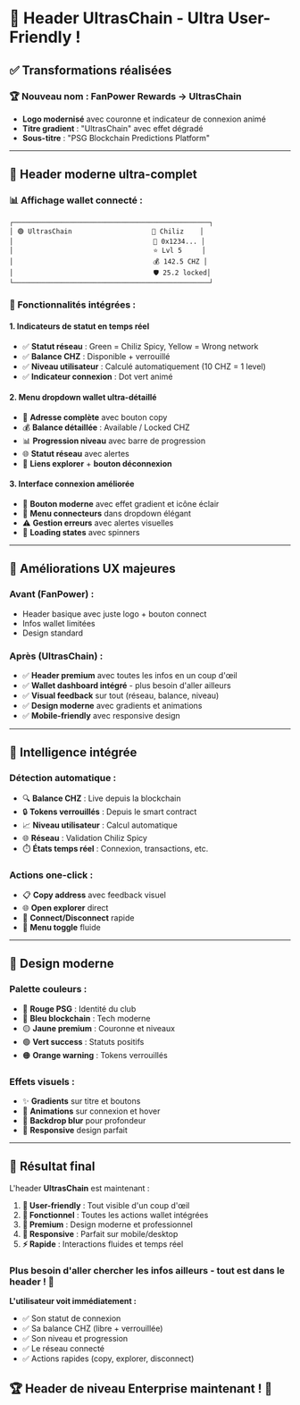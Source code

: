 # 🎨 **Header UltrasChain - Ultra User-Friendly !**

## ✅ **Transformations réalisées**

### 🏆 **Nouveau nom : FanPower Rewards → UltrasChain**
- **Logo modernisé** avec couronne et indicateur de connexion animé
- **Titre gradient** : "UltrasChain" avec effet dégradé
- **Sous-titre** : "PSG Blockchain Predictions Platform"

---

## 🚀 **Header moderne ultra-complet**

### **📊 Affichage wallet connecté :**
```
┌─────────────────────────────────────────────────┐
│ 🟢 UltrasChain                    📶 Chiliz    │
│                                   💎 0x1234... │
│                                   ⭐ Lvl 5     │
│                                   💰 142.5 CHZ │
│                                   🛡️ 25.2 locked│
└─────────────────────────────────────────────────┘
```

### **🎯 Fonctionnalités intégrées :**

#### **1. Indicateurs de statut en temps réel**
- ✅ **Statut réseau** : Green = Chiliz Spicy, Yellow = Wrong network  
- ✅ **Balance CHZ** : Disponible + verrouillé
- ✅ **Niveau utilisateur** : Calculé automatiquement (10 CHZ = 1 level)
- ✅ **Indicateur connexion** : Dot vert animé

#### **2. Menu dropdown wallet ultra-détaillé**
- 📍 **Adresse complète** avec bouton copy
- 💰 **Balance détaillée** : Available / Locked CHZ
- 📊 **Progression niveau** avec barre de progression
- 🌐 **Statut réseau** avec alertes
- 🔗 **Liens explorer** + **bouton déconnexion**

#### **3. Interface connexion améliorée**
- 🎯 **Bouton moderne** avec effet gradient et icône éclair
- 📱 **Menu connecteurs** dans dropdown élégant
- ⚠️ **Gestion erreurs** avec alertes visuelles
- 🔄 **Loading states** avec spinners

---

## 💎 **Améliorations UX majeures**

### **Avant (FanPower) :**
- Header basique avec juste logo + bouton connect
- Infos wallet limitées
- Design standard

### **Après (UltrasChain) :**
- ✅ **Header premium** avec toutes les infos en un coup d'œil
- ✅ **Wallet dashboard intégré** - plus besoin d'aller ailleurs
- ✅ **Visual feedback** sur tout (réseau, balance, niveau)
- ✅ **Design moderne** avec gradients et animations
- ✅ **Mobile-friendly** avec responsive design

---

## 🧠 **Intelligence intégrée**

### **Détection automatique :**
- 🔍 **Balance CHZ** : Live depuis la blockchain
- 🔒 **Tokens verrouillés** : Depuis le smart contract
- 📈 **Niveau utilisateur** : Calcul automatique
- 🌐 **Réseau** : Validation Chiliz Spicy
- ⏱️ **États temps réel** : Connexion, transactions, etc.

### **Actions one-click :**
- 📋 **Copy address** avec feedback visuel
- 🌐 **Open explorer** direct
- 🔌 **Connect/Disconnect** rapide
- 📱 **Menu toggle** fluide

---

## 🎨 **Design moderne**

### **Palette couleurs :**
- 🔴 **Rouge PSG** : Identité du club
- 🔵 **Bleu blockchain** : Tech moderne  
- 🟡 **Jaune premium** : Couronne et niveaux
- 🟢 **Vert success** : Statuts positifs
- 🟠 **Orange warning** : Tokens verrouillés

### **Effets visuels :**
- ✨ **Gradients** sur titre et boutons
- 🌟 **Animations** sur connexion et hover
- 💨 **Backdrop blur** pour profondeur
- 📱 **Responsive** design parfait

---

## 🎯 **Résultat final**

L'header **UltrasChain** est maintenant :

1. **💯 User-friendly** : Tout visible d'un coup d'œil
2. **🚀 Fonctionnel** : Toutes les actions wallet intégrées  
3. **🎨 Premium** : Design moderne et professionnel
4. **📱 Responsive** : Parfait sur mobile/desktop
5. **⚡ Rapide** : Interactions fluides et temps réel

### **Plus besoin d'aller chercher les infos ailleurs** - tout est dans le header ! 🎉

**L'utilisateur voit immédiatement :**
- ✅ Son statut de connexion
- ✅ Sa balance CHZ (libre + verrouillée)  
- ✅ Son niveau et progression
- ✅ Le réseau connecté
- ✅ Actions rapides (copy, explorer, disconnect)

## 🏆 **Header de niveau Enterprise maintenant !** 💎